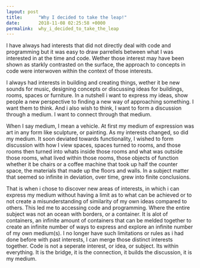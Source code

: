 ```yaml
---
layout: post
title:      "Why I decided to take the leap!"
date:       2018-11-08 02:25:58 +0000
permalink:  why_i_decided_to_take_the_leap
---
```



I have always had interests that did not directly deal with code and programming but it was easy to draw parrellels between what I was interested in at the time and code. Wether those interest may have been shown as starkly contrasted on the surface, the approach to concepts in code were interwoven within the context of those interests.

I always had interests in building and creating things, wether it be new sounds for music, designing concepts or discussing ideas for buildings, rooms, spaces or furniture. In a nutshell i want to express my ideas, show people a new perspective to finding a new way of approaching something. I want them to think. And i also wish to think, I want to form a discussion through a medium. I want to connect through that medium. 

When I say medium, I mean a vehicle. At first my medium of expression was art in any form like sculpture, or painting.  As my interests changed, so did my medium. It soon deviated towards functionality, I wished to form discussion with how I view spaces, spaces turned to rooms, and those rooms then turned into whats inside those rooms and what was outside those rooms, what lived within those rooms, those objects of function whether it be chairs or a coffee machine that took up half the counter space, the materials that made up the floors and walls. In a subject matter that seemed so infinite in deviation, over time, grew into finite conclusions. 

That is when i chose to discover new areas of interests, in which i can express my medium without having a limit as to what can be achieved or to not create a misunderstanding of similarity of my own ideas compared to others. This led me to accessing code and programming. Where the entire subject was not an ocean with borders, or a container. It is alot of containers, an infinite amount of containers that can be melded together to create an infinite number of ways to express and explore an infinite number of my own medium(s). I no longer have such limitations or rules as i had done before with past interests, I can merge those distinct interests together. Code is not a seperate interest, or idea, or subject. Its within everything. It is the bridge, it is the connection, it builds the discussion, it is my medium. 




